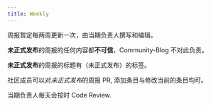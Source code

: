 ```yaml
---
title: Weekly
---
```


周报暂定每两周更新一次，由当期负责人撰写和编辑。

**未正式发布**的周报的任何内容都**不可信**，Community-Blog 不对此负责。

**未正式发布**的周报的标题有（未正式发布）的标签。

社区成员可以对*未正式发布*的周报 PR, 添加条目与修改当前的条目均可。

当期负责人每天会按时 Code Review.